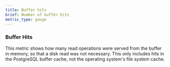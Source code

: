 ```yaml
---
title: Buffer hits
brief: Number of buffer hits
metric_type: gauge
---
```


### Buffer Hits

This metric shows how many read operations were served from the buffer in memory, so that a disk read was not necessary. This only includes hits in the PostgreSQL buffer cache, not the operating system's file system cache.
